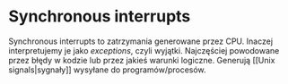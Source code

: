 # Synchronous interrupts
Synchronous interrupts to zatrzymania generowane przez CPU. Inaczej interpretujemy je jako *exceptions*, czyli wyjątki. Najczęściej powodowane przez błędy w kodzie lub przez jakieś warunki logiczne. Generują [[Unix signals|sygnały]] wysyłane do programów/procesów.